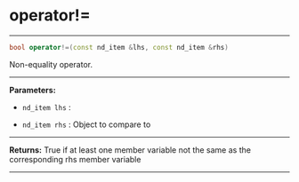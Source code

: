 # operator!=

---

```cpp
bool operator!=(const nd_item &lhs, const nd_item &rhs)
```


Non-equality operator. 


---
**Parameters:**

 - `nd_item lhs`
: 

 - `nd_item rhs`
: Object to compare to 


---
**Returns:** True if at least one member variable not the same as the corresponding rhs member variable 

---
